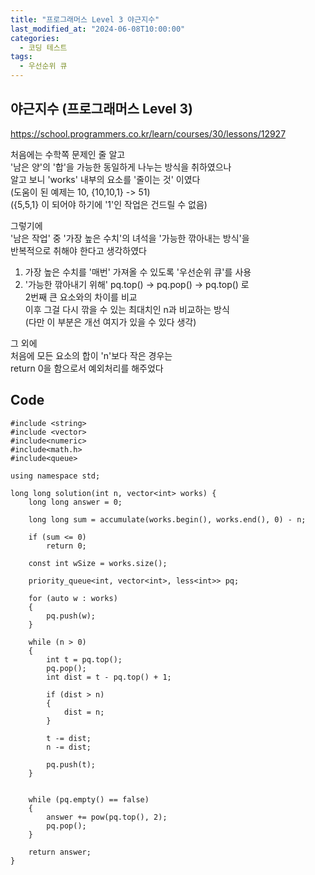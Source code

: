 ```yaml
---
title: "프로그래머스 Level 3 야근지수"
last_modified_at: "2024-06-08T10:00:00"
categories:
  - 코딩 테스트
tags:
  - 우선순위 큐
---
```


## 야근지수 (프로그래머스 Level 3)
 <https://school.programmers.co.kr/learn/courses/30/lessons/12927><br>

 처음에는 수학쪽 문제인 줄 알고<br>
 '남은 양'의 '합'을 가능한 동일하게 나누는 방식을 취하였으나<br>
 알고 보니 'works' 내부의 요소를 '줄이는 것' 이였다<br>
 (도움이 된 예제는 10, {10,10,1} -> 51)<br>
 ({5,5,1} 이 되어야 하기에 '1'인 작업은 건드릴 수 없음)<br>
 
 그렇기에<br>
 '남은 작업' 중 '가장 높은 수치'의 녀석을 '가능한 깎아내는 방식'을<br>
 반복적으로 취해야 한다고 생각하였다<br>

 1. 가장 높은 수치를 '매번' 가져올 수 있도록 '우선순위 큐'를 사용<br>
 2. '가능한 깎아내기 위해' pq.top() -> pq.pop() -> pq.top() 로<br>
    2번째 큰 요소와의 차이를 비교<br>
	이후 그걸 다시 깎을 수 있는 최대치인 n과 비교하는 방식<br>
	(다만 이 부분은 개선 여지가 있을 수 있다 생각)<br>
	
 그 외에<br>
 처음에 모든 요소의 합이 'n'보다 작은 경우는<br>
 return 0을 함으로서 예외처리를 해주었다<br>


## Code
```
#include <string>
#include <vector>
#include<numeric>
#include<math.h>
#include<queue>

using namespace std;

long long solution(int n, vector<int> works) {
    long long answer = 0;

    long long sum = accumulate(works.begin(), works.end(), 0) - n;

    if (sum <= 0)
        return 0;

    const int wSize = works.size();

    priority_queue<int, vector<int>, less<int>> pq;
    
    for (auto w : works)
    {
        pq.push(w);
    }
    
    while (n > 0)
    {
        int t = pq.top();
        pq.pop();
        int dist = t - pq.top() + 1;

        if (dist > n)
        {
            dist = n;
        }
        
        t -= dist;
        n -= dist;

        pq.push(t);
    }


    while (pq.empty() == false)
    {
        answer += pow(pq.top(), 2);
        pq.pop();
    }

    return answer;
}
```